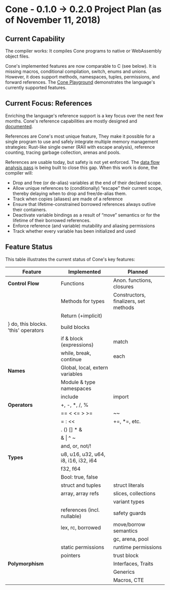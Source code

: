 # Cone - 0.1.0 -> 0.2.0 Project Plan (as of November 11, 2018)

## Current Capability

The compiler works:
It compiles Cone programs to native or WebAssembly object files.

Cone's implemented features are now comparable to C (see below).
It is missing macros, conditional compilation, switch, enums and unions.
However, it does support methods, namespaces, tuples, permissions, and forward references.
The [Cone Playground](http://cone.jondgoodwin.com/play/index.html)
demonstrates the language's currently supported features.

## Current Focus: References

Enriching the language's reference support is a key focus over the next few months.
Cone's reference capabilities are mostly designed and
[documented](http://cone.jondgoodwin.com/coneref/refrefs.html).

References are Cone's most unique feature,
They make it possible for a single program
to use and safely integrate multiple memory management strategies:
Rust-like single owner (RAII with escape analysis), reference counting,
tracing garbage collection, arenas and pools.

References are usable today, but safety is not yet enforced.
The [data flow analysis pass](http://pling.jondgoodwin.com/post/data-flow-analysis/)
is being built to close this gap.
When this work is done, the compiler will:

- Drop and free (or de-alias) variables at the end of their declared scope.
- Allow unique references to (conditionally) “escape” their current scope, thereby delaying when to drop and free/de-alias them.
- Track when copies (aliases) are made of a reference
- Ensure that lifetime-constrained borrowed references always outlive their containers.
- Deactivate variable bindings as a result of “move” semantics or for the lifetime of their borrowed references.
- Enforce reference (and variable) mutability and aliasing permissions
- Track whether every variable has been initialized and used

## Feature Status

This table illustrates the current status of Cone's key features:

| Feature | Implemented | Planned |
| --- | --- | --- |
| **Control Flow** | Functions | Anon. functions, closures |
| | Methods for types | Constructors, finalizers, set methods |
| | Return (+implicit) | |
| } do, this blocks. 'this' operators | build blocks |
| | if & block (expressions) | match |
| | while, break, continue | each |
| **Names** | Global, local, extern variables | |
| | Module & type namespaces | |
| | include | import |
| **Operators** | +, -, *, /, % | |
| | == < <= > >= | ~~ |
| | = : << | +=, *=, etc. |
| | . () [] * & | |
| | & \| ^ ~ | |
| | and, or, not/! | |
| **Types** | u8, u16, u32, u64, i8, i16, i32, i64 | |
| | f32, f64 | |
| | Bool: true, false | |
| | struct and tuples | struct literals |
| | array, array refs | slices, collections |
| | | variant types |
| | references (incl. nullable) | safety guards |
| | lex, rc, borrowed | move/borrow semantics |
| | | gc, arena, pool |
| | static permissions | runtime permissions |
| | pointers | trust block |
| **Polymorphism** | | Interfaces, Traits |
| | | Generics |
| | | Macros, CTE |
